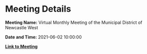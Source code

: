 # Meeting Details

**Meeting Name:** Virtual Monthly Meeting of the Municipal District of Newcastle West

**Date and Time:** 2021-06-02 10:00:00

**[Link to Meeting](https://www.limerick.ie/council/whats-on/monthly-meeting-municipal-district-newcastle-west-62)**
